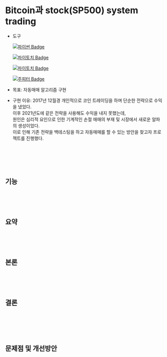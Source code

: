 # Bitcoin과 stock(SP500) system trading


- 도구

    [![파이썬 Badge](https://img.shields.io/badge/python-3776AB?style=flat-square&logo=python&logoColor=white&link=mailto:wjtls01@naver.com)](mailto:wjtls01@naver.com)

    [![파이토치 Badge](https://img.shields.io/badge/creonAPI-EE4C2C?style=flat-square&logo=pytorch&logoColor=white&link=mailto:wjtls01@naver.com)](mailto:wjtls01@naver.com)
    
    [![파이토치 Badge](https://img.shields.io/badge/UpbitAPI-EE4C2C?style=flat-square&logo=pytorch&logoColor=white&link=mailto:wjtls01@naver.com)](mailto:wjtls01@naver.com)

    [![주피터 Badge](https://img.shields.io/badge/jupyter-F37626?style=flat-square&logo=jupyter&logoColor=white&link=mailto:wjtls01@naver.com)](mailto:wjtls01@naver.com)

- 목표: 자동매매 알고리즘 구현

- 구현 이유: 2017년 12월경 개인적으로 코인 트레이딩을 하며 단순한 전략으로 수익을 냈었다. <br/>
   이후 2021년도에 같은 전략을 사용해도 수익을 내지 못했는데, <br/>
   원인은 심리적 요인으로 인한 기계적인 손절 매매의 부재 및 시장에서 새로운 알파의 생성이었다.  <br/>
   이로 인해 기존 전략을 백테스팅을 하고 자동매매를 할 수 있는 방안을 찾고자 프로젝트를 진행했다.
  
<br/><br/><br/><br/>


## 기능

  <br/><br/><br/>


## 요약

  <br/><br/><br/>


## 본론

  <br/><br/><br/>

 
## 결론 

  <br/><br/><br/><br/>
  
  
  
  

## 문제점 및 개선방안
